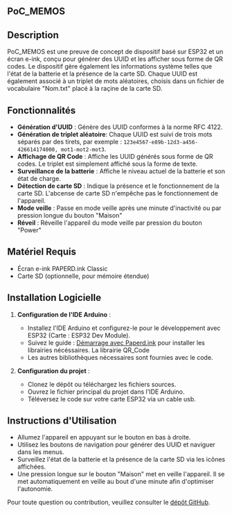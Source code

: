 ## PoC_MEMOS

## Description

PoC_MEMOS est une preuve de concept de dispositif  basé sur ESP32 et un écran e-ink, conçu pour générer des UUID et les afficher sous forme de QR codes. Le dispositif gère également les informations système telles que l'état de la batterie et la présence de la carte SD.
Chaque UUID est également associé à un triplet de mots aléatoires, choisis dans un fichier de vocabulaire "Nom.txt" placé à la raçine de la carte SD.

## Fonctionnalités

- **Génération d'UUID** : Génère des UUID conformes à la norme RFC 4122.
- **Génération de triplet aléatoire**: Chaque UUID est suivi de trois mots séparés par des tirets, par exemple : `123e4567-e89b-12d3-a456-426614174000, mot1-mot2-mot3`.
- **Affichage de QR Code** : Affiche les UUID générés sous forme de QR codes. Le triplet est simplement affiché sous la forme de texte.
- **Surveillance de la batterie** : Affiche le niveau actuel de la batterie et son état de charge.
- **Détection de carte SD** : Indique la présence et le fonctionnement de la carte SD. L'abcense de carte SD n'empêche pas le fonctionnement de l'appareil.
- **Mode veille** : Passe en mode veille après une minute d'inactivité ou par pression longue du bouton "Maison"
- **Réveil** : Réveille l'appareil du mode veille par pression du bouton "Power"

## Matériel Requis

- Écran e-ink PAPERD.ink Classic
- Carte SD (optionnelle, pour mémoire étendue)

## Installation Logicielle

1. **Configuration de l'IDE Arduino** :
   - Installez l'IDE Arduino et configurez-le pour le développement avec ESP32 (Carte : ESP32 Dev Module).
   - Suivez le guide : [Démarrage avec Paperd.ink](https://docs.paperd.ink/docs/software/getting-started/) pour installer les librairies nécéssaires. La librairie QR_Code 
   - Les autres bibliothèques nécessaires sont fournies avec le code.

4. **Configuration du projet** :
   - Clonez le dépôt ou téléchargez les fichiers sources.
   - Ouvrez le fichier principal du projet dans l'IDE Arduino.
   - Téléversez le code sur votre carte ESP32 via un cable usb.

## Instructions d'Utilisation

- Allumez l'appareil en appuyant sur le bouton en bas à droite.
- Utilisez les boutons de navigation pour générer des UUID et naviguer dans les menus.
- Surveillez l'état de la batterie et la présence de la carte SD via les icônes affichées.
- Une pression longue sur le bouton "Maison" met en veille l'appareil. Il se met automatiquement en veille au bout d'une minute afin d'optimiser l'autonomie.

Pour toute question ou contribution, veuillez consulter le [dépôt GitHub](https://github.com/mercurioimaging/PoC_MEMoS).
